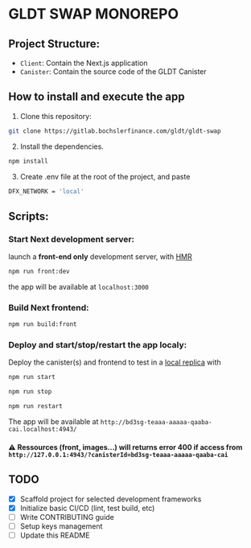 # GLDT SWAP MONOREPO

## Project Structure:

- `Client`: Contain the Next.js application
- `Canister`: Contain the source code of the GLDT Canister

## How to install and execute the app

1. Clone this repository:

```sh
git clone https://gitlab.bochslerfinance.com/gldt/gldt-swap
```

2. Install the dependencies.

```sh
npm install
```

3. Create .env file at the root of the project, and paste

```sh
DFX_NETWORK = 'local'
```

## Scripts:

### Start Next development server:

launch a **front-end only** development server, with [HMR](https://webpack.js.org/concepts/hot-module-replacement/)

```sh
npm run front:dev
```

the app will be available at `localhost:3000`

### Build Next frontend:

```sh
npm run build:front
```

### Deploy and start/stop/restart the app localy:

Deploy the canister(s) and frontend to test in a [local replica](https://internetcomputer.org/docs/current/references/cli-reference/dfx-start#local-server-configuration) with

```sh
npm run start
```

```sh
npm run stop
```

```sh
npm run restart
```

The app will be available at `http://bd3sg-teaaa-aaaaa-qaaba-cai.localhost:4943/`

#### ⚠️ Ressources (front, images...) will returns error 400 if access from `http://127.0.0.1:4943/?canisterId=bd3sg-teaaa-aaaaa-qaaba-cai`

## TODO

- [x] Scaffold project for selected development frameworks
- [x] Initialize basic CI/CD (lint, test build, etc)
- [ ] Write CONTRIBUTING guide
- [ ] Setup keys management
- [ ] Update this README
